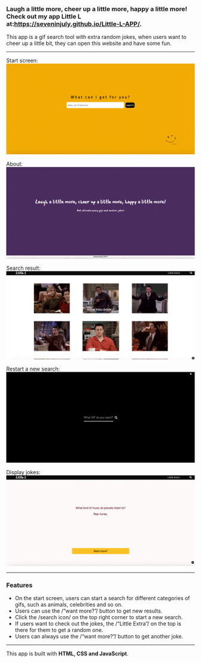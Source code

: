 ### Laugh a little more, cheer up a little more, happy a little more! Check out my app Little L at:https://seveninjuly.github.io/Little-L-APP/.

This app is a gif search tool with extra random jokes,  when users want to cheer up a little bit, they can open this website and have some fun.
- - - -
Start screen:
![](screenshots/little-l.jpg)

About:
![](screenshots/little-l-about.jpg)

Search result:
![](screenshots/little-l-search-result.jpg)

Restart a new search:
![](screenshots/little-l-search.jpg)

Display jokes:
![](screenshots/joke.jpg)
- - - -
### Features
* On the start screen, users can start a search for different categories of gifs, such as animals, celebrities and so on.
* Users can use the /“want more?”/ button to get new results.
* Click the /search icon/ on the top right corner to start a new search.
* If users want to check out the jokes, the /“Little Extra”/ on the top is there for them to get a random one. 
* Users can always use the /“want more?”/ button to get another joke.
- - - -
This app is built with **HTML, CSS and JavaScript**.
